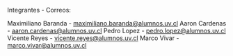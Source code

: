 Integrantes - Correos:

Maximiliano Baranda - maximiliano.baranda@alumnos.uv.cl 
Aaron Cardenas - aaron.cardenas@alumnos.uv.cl 
Pedro Lopez - pedro.lopez@alumnos.uv.cl 
Vicente Reyes - vicente.reyes@alumnos.uv.cl 
Marco Vivar - marco.vivar@alumnos.uv.cl 